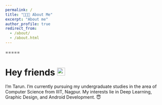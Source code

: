 ```yaml
---
permalink: /
title: "👨🏻‍💻 About Me"
excerpt: "About me"
author_profile: true
redirect_from: 
  - /about/
  - /about.html
---
```

=====

Hey friends <img src="https://media.giphy.com/media/hvRJCLFzcasrR4ia7z/giphy.gif" width="25px">
=====
I’m Tarun. I’m currently pursuing my undergraduate studies in the area of Computer Science from IIIT, Nagpur. My interests lie in Deep Learning, Graphic Design, and Android Development. 😇



